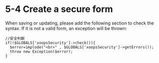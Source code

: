# 5-4 Create a secure form

When saving or updating, please add the following section to check the syntax. If it is not a valid form, an exception will be thrown:

```text
//安全判斷
if(!$GLOBALS['xoopsSecurity']->check()){
  $error=implode("<br>" , $GLOBALS['xoopsSecurity']->getErrors());
  throw new Exception($error);
}
```

